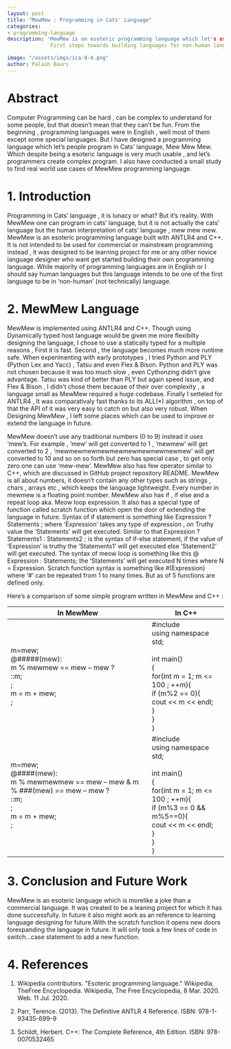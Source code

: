 ```yaml
---
layout: post
title: "MewMew : Programming in Cats' Language"
categories:
- programming-language
description: 'MewMew is an esoteric programming language which let's user code in cats' language.
              First steps towards building languages for non-human languages.'

image: "/assets/imgs/ica-9-4.png"
author: Palash Bauri
---
```


# Abstract

Computer Programming can be hard , can be complex to understand for some people, but that doesn’t mean that they can’t be fun. From the beginning , programming languages were in English , well most of them except some special languages. But I have designed a programming language which let’s people program in Cats’ language, Mew Mew Mew. Which despite being a esoteric language is very much usable , and let’s programmers create complex program. I 
also have conducted a small study to find real world use cases of MewMew programming language.

# 1. Introduction
Programming in Cats’ language , it is lunacy or what? But it’s reality. With MewMew one can program in cats’ language, but it is not actually the cats’ language but the human interpretation of cats’ language , mew mew mew.
MewMew is an esoteric programming language built with ANTLR4 and C++. It is not intended to be used for commercial or mainstream programming instead , it was designed to be learning project for me or any other novice language designer who want get started building their own programming language.
While majority of programming languages are in English or I should say human languages but this language intends to be one of the first language to be in ‘non-human’ (not technically) language.

# 2. MewMew Language
MewMew is implemented using ANTLR4 and C++. Though using Dynamically typed host language would be given me more flexibilty designing the language, I chose to use a statically typed for a multiple reasons , First it is fast. Second , the language becomes much more runtime safe. When experimenting with early prototypes , I tried Python and PLY (Python Lex and Yacc) , Tatsu and even Flex & Bison. Python and PLY was not chosen because it was too much slow , even Cythonzing didn’t give advantage. Tatsu was kind of better than PLY but again speed issue, and Flex & Bison , I didn’t chose them because of their over complexity , a language small as MewMew required a huge codebase. Finally I setteled for ANTLR4 , It was comparativaly fast thanks to its ALL(*) algorithm , on top of that the API of it was very easy to catch on but also very robust.
When Designing MewMew , I left some places which can be used to improve or extend the language in future.

MewMew doesn’t use any traditional numbers (0 to 9) instead it uses ‘mew’s. For example , ‘mew’ will get converted to 1 , ‘mewmew’ will get converted to 2  , ‘mewmewmewmewmewmewmewmewmewmew’ will get converted to 10 and so on so forth but zero has special case , to get only zero one can use ‘mew-mew’. 
MewMew also has few operator similar to C++, which are discussed in GitHub project repository README. MewMew is all about numbers, it doesn’t contain any other types such as strings , chars , arrays etc , which keeps the language lightweight. Every number in mewmew is a floating point number.
MewMew also has if , if else and a repeat loop aka. Meow loop expression. It also has a special type of function called scratch function which open the door of extending the language in future. Syntax of if statement is something like Expression ? Statements ; where ‘Expression’ takes any type of expression , on Truthy value the ‘Statements’ will get executed. Similar to that Expression ? Statements1 : Statements2 ; is the syntax of if-else statement, if the value of ‘Expression’ is truthy the ‘Statements1’ will get executed else ‘Statement2’ will get executed. The syntax of meow loop is something like this @ Expression : Statements; the ‘Statements’ will get executed N times where N = Expression. Scratch function syntax is something like #(Expression) where ‘#’ can be repeated from 1 to many times. But as of 5 functions are defined only.

Here’s a comparison of some simple program written in MewMew and C++ : 

| In MewMew | In C++ |
| --------- | ------ |
| m=mew;<br>@#####(mew):<br>m % mewmew == mew – mew ?<br>::m;<br>;<br>m = m + mew;<br>;<br> | #include <iostream><br>using namespace std;<br><br>int main()<br>{<br>for(int m = 1; m <= 100 ; ++m){<br>if (m%2 == 0){<br>cout << m << endl;<br>}<br>}<br>}<br> |
| m=mew;<br>@####(mew):<br>m % mewmewmew == mew – mew & m % ###(mew) == mew – mew ? <br>::m;<br>;<br>m = m + mew;<br>;<br> | #include <iostream><br>using namespace std;<br><br>int main()<br>{<br>for(int m = 1; m <= 100 ; ++m){<br>if (m%3 == 0 && m%5==0){<br>cout << m << endl;<br>}<br>}<br>}<br>|

# 3. Conclusion and Future Work
MewMew is an esoteric language which is morelike a joke than a commercial language. It was created to be a leaning project for which it has done successfully. In future it also might work as an reference to learning language designing for future.With the scratch function it opens new doors forexpanding the language in future. It will only took a few lines of code in switch...case statement to add a new function.

# 4. References
1. Wikipedia contributors. "Esoteric programming language." Wikipedia, TheFree Encyclopedia. Wikipedia, The Free Encyclopedia, 8 Mar. 2020. Web. 11 Jul. 2020. 

2. Parr, Terence. (2013). The Definitive ANTLR 4 Reference. ISBN: 978-1-93435-699-9

3. Schildt, Herbert. C++: The Complete Reference, 4th Edition. ISBN: 978-0070532465
